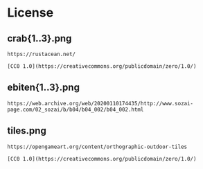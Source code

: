 # License

## crab{1..3}.png

```
https://rustacean.net/

[CC0 1.0](https://creativecommons.org/publicdomain/zero/1.0/)
```

## ebiten{1..3}.png

```
https://web.archive.org/web/20200110174435/http://www.sozai-page.com/02_sozai/b/b04/b04_002/b04_002.html
```


## tiles.png

```
https://opengameart.org/content/orthographic-outdoor-tiles

[CC0 1.0](https://creativecommons.org/publicdomain/zero/1.0/)
```

